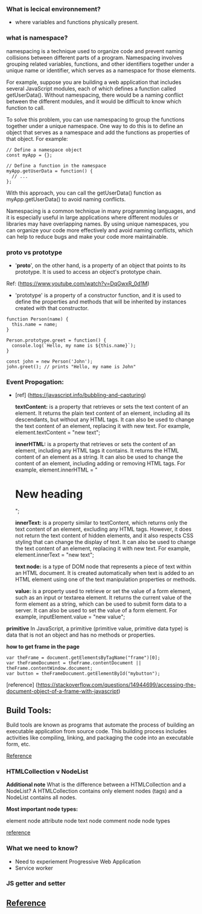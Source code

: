 ### What is lecical environnement?

- where variables and functions physically present.

### what is namespace?

namespacing is a technique used to organize code and prevent naming collisions between different parts of a program. Namespacing involves grouping related variables, functions, and other identifiers together under a unique name or identifier, which serves as a namespace for those elements.

For example, suppose you are building a web application that includes several JavaScript modules, each of which defines a function called getUserData(). Without namespacing, there would be a naming conflict between the different modules, and it would be difficult to know which function to call.

To solve this problem, you can use namespacing to group the functions together under a unique namespace. One way to do this is to define an object that serves as a namespace and add the functions as properties of that object. For example:

```
// Define a namespace object
const myApp = {};

// Define a function in the namespace
myApp.getUserData = function() {
  // ...
};

```

With this approach, you can call the getUserData() function as myApp.getUserData() to avoid naming conflicts.

Namespacing is a common technique in many programming languages, and it is especially useful in large applications where different modules or libraries may have overlapping names. By using unique namespaces, you can organize your code more effectively and avoid naming conflicts, which can help to reduce bugs and make your code more maintainable.

### **proto** vs prototype

- '**proto**', on the other hand, is a property of an object that points to its prototype.
  It is used to access an object's prototype chain.

Ref: (https://www.youtube.com/watch?v=DqGwxR_0d1M)

- 'prototype' is a property of a constructor function, and it is used to define the properties and methods that will be inherited by instances created with that constructor.

```[label](https://www.google.com/maps/place/Penser/%4011.3280257%2C77.7374096%2C3a%2C75y%2C61.81h%2C90t/data%3D%213m7%211e1%213m5%211sRhB_7zYNM7c_hOT6qKSCxg%212e0%216shttps%3A//streetviewpixels-pa.googleapis.com/v1/thumbnail%3Fpanoid%3DRhB_7zYNM7c_hOT6qKSCxg%26cb_client%3Dsearch.gws-prod.gps%26w%3D86%26h%3D86%26yaw%3D61.81389%26pitch%3D0%26thumbfov%3D100%217i13312%218i6656%214m7%213m6%211s0x3ba96fa20f222dd1%3A0xf871ca48da4e90a7%218m2%213d11.3280682%214d77.7374488%2110e5%2116s/g/11mqwmgly3)
function Person(name) {
  this.name = name;
}

Person.prototype.greet = function() {
  console.log(`Hello, my name is ${this.name}`);
}

const john = new Person('John');
john.greet(); // prints "Hello, my name is John"

```

### Event Propogation:

- [ref] (https://javascript.info/bubbling-and-capturing)

  **textContent:** is a property that retrieves or sets the text content of an element. It returns the plain text content of an element, including all its descendants, but without any HTML tags. It can also be used to change the text content of an element, replacing it with new text. For example, element.textContent = "new text";

  **innerHTML:** is a property that retrieves or sets the content of an element, including any HTML tags it contains. It returns the HTML content of an element as a string. It can also be used to change the content of an element, including adding or removing HTML tags. For example, element.innerHTML = "<h1>New heading</h1>";

  **innerText:** is a property similar to textContent, which returns only the text content of an element, excluding any HTML tags. However, it does not return the text content of hidden elements, and it also respects CSS styling that can change the display of text. It can also be used to change the text content of an element, replacing it with new text. For example, element.innerText = "new text";

  **text node:** is a type of DOM node that represents a piece of text within an HTML document. It is created automatically when text is added to an HTML element using one of the text manipulation properties or methods.

  **value:** is a property used to retrieve or set the value of a form element, such as an input or textarea element. It returns the current value of the form element as a string, which can be used to submit form data to a server. It can also be used to set the value of a form element. For example, inputElement.value = "new value";

**primitive**
In JavaScript, a primitive (primitive value, primitive data type) is data that is not an object and has no methods or properties.

**how to get frame in the page**

```
var theFrame = document.getElementsByTagName("frame")[0];
var theFrameDocument = theFrame.contentDocument || theFrame.contentWindow.document;
var button = theFrameDocument.getElementById("mybutton");

```

[reference] (https://stackoverflow.com/questions/14944699/accessing-the-document-object-of-a-frame-with-javascript)

## Build Tools:

Build tools are known as programs that automate the process of building an executable application from source code. This building process includes activities like compiling, linking, and packaging the code into an executable form, etc.

[Reference](https://themeselection.com/javascript-build-tools/)

### HTMLCollection v NodeList

**Additional note**
What is the difference between a HTMLCollection and a NodeList?
A HTMLCollection contains only element nodes (tags) and a NodeList contains all nodes.

**Most important node types:**

element node
attribute node
text node
comment node
node types

[reference](https://stackoverflow.com/questions/15763358/difference-between-htmlcollection-nodelists-and-arrays-of-objects)

### What we need to know?

- Need to experiement Progressive Web Application
- Service worker

### JS getter and setter

## [Reference](https://www.programiz.com/javascript/getter-setter)
